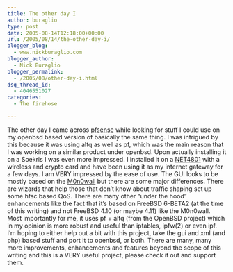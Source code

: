 ```yaml
---
title: The other day I
author: buraglio
type: post
date: 2005-08-14T12:18:00+00:00
url: /2005/08/14/the-other-day-i/
blogger_blog:
  - www.nickburaglio.com
blogger_author:
  - Nick Buraglio
blogger_permalink:
  - /2005/08/other-day-i.html
dsq_thread_id:
  - 4046551027
categories:
  - The firehose

---
```

<div>
</div>

The other day I came across [pfsense][1] while looking for stuff I could use on my openbsd based version of basically the same thing. I was intrigued by this because it was using altq as well as pf, which was the main reason that I was working on a similar product under openbsd. Upon actually installing it on a Soekris I was even more impressed. I installed it on a [NET4801][2] with a wireless and crypto card and have been using it as my internet gateway for a few days. I am VERY impressed by the ease of use. The GUI looks to be mostly based on the [M0n0wall][3] but there are some major differences. There are wizards that help those that don&#8217;t know about traffic shaping set up some hfsc based QoS. There are many other &#8220;under the hood&#8221; enhancements like the fact that it&#8217;s based on FreeBSD 6-BETA2 (at the time of this writing) and not FreeBSD 4.10 (or maybe 4.11) like the M0n0wall. Most importantly for me, it uses pf + altq (from the OpenBSD project) which in my opinion is more robust and useful than iptables, ipfw(2) or even ipf. I&#8217;m hoping to either help out a bit with this project, take the gui and xml (and php) based stuff and port it to openbsd, or both. There are many, many more improvements, enhancements and features beyond the scope of this writing and this is a VERY useful project, please check it out and support them.

<div>
</div>

 [1]: http://www.pfsense.org/
 [2]: http://www.soekris.com/
 [3]: http://m0n0.ch/wall